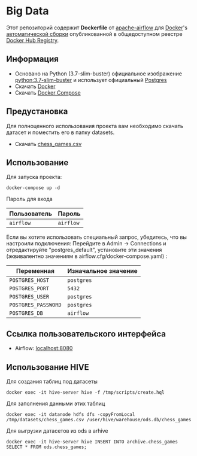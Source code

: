 # Big Data 

Этот репозиторий содержит **Dockerfile** от [apache-airflow](https://github.com/apache/incubator-airflow) для [Docker](https://www.docker.com/)'s [автоматической сборки](https://registry.hub.docker.com/u/puckel/docker-airflow/) опубликованной в общедоступном реестре [Docker Hub Registry](https://registry.hub.docker.com/).

## Информация

* Основано на Python (3.7-slim-buster) официальное изображение [python:3.7-slim-buster](https://hub.docker.com/_/python/) и использует официальный [Postgres](https://hub.docker.com/_/postgres/)
* Скачать [Docker](https://www.docker.com/)
* Скачать [Docker Compose](https://docs.docker.com/compose/install/)

## Предустановка

Для полноценного использования проекта вам необходимо скачать датасет и поместить его в папку datasets.
* Скачать [chess_games.csv](https://www.kaggle.com/datasets/arevel/chess-games)

## Использование

Для запуска проекта:

    docker-compose up -d

Пароль для входа

| Пользователь        | Пароль    |
|---------------------|-----------|
| `airflow`           | `airflow` |

Если вы хотите использовать специальный запрос, убедитесь, что вы настроили подключения:
Перейдите в Admin -> Connections и отредактируйте "postgres_default", установите эти значения (эквивалентно значениям в airflow.cfg/docker-compose.yaml) :

| Переменная          | Изначальное значение |
|---------------------|----------------------|
| `POSTGRES_HOST`     | `postgres`           | 
| `POSTGRES_PORT`     | `5432`               | 
| `POSTGRES_USER`     | `postgres`           |
| `POSTGRES_PASSWORD` | `postgres`           |
| `POSTGRES_DB`       | `airflow`            |

## Ссылка пользовательского интерфейса

- Airflow: [localhost:8080](http://localhost:8080/)


## Использование HIVE

Для создания таблиц под датасеты 

    docker exec -it hive-server hive -f /tmp/scripts/create.hql

Для заполнения данными этих таблиц

    docker exec -it datanode hdfs dfs -copyFromLocal /tmp/datasets/chess_games.csv /user/hive/warehouse/ods.db/chess_games

Для выгрузки датасетов из ods в arhive

    docker exec -it hive-server hive INSERT INTO archive.chess_games SELECT * FROM ods.chess_games;